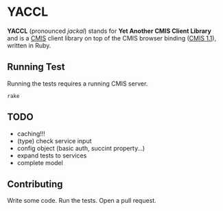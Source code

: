# YACCL

**YACCL** (pronounced _jackal_) stands for **Yet Another CMIS Client Library** and is a [CMIS](http://chemistry.apache.org/project/cmis.html) client library on top of the CMIS browser binding ([CMIS 1.1](http://docs.oasis-open.org/cmis/CMIS/v1.1/CMIS-v1.1.html)), written in Ruby.

## Running Test

Running the tests requires a running CMIS server.

    rake

## TODO

* caching!!!
* (type) check service input
* config object (basic auth, succint property…)
* expand tests to services
* complete model

## Contributing

Write some code. Run the tests. Open a pull request.
